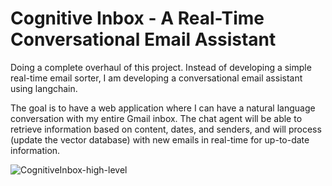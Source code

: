 # Cognitive Inbox - A Real-Time Conversational Email Assistant

Doing a complete overhaul of this project. Instead of developing a simple real-time email sorter, 
I am developing a conversational email assistant using langchain.

The goal is to have a web application where I can have a natural language conversation with my entire Gmail inbox. 
The chat agent will be able to retrieve information based on content, dates, and senders, 
and will process (update the vector database) with new emails in real-time for up-to-date information.

![CognitiveInbox-high-level](https://github.com/user-attachments/assets/87279fe8-ce4a-4f79-ae99-d5bba23b492f)
